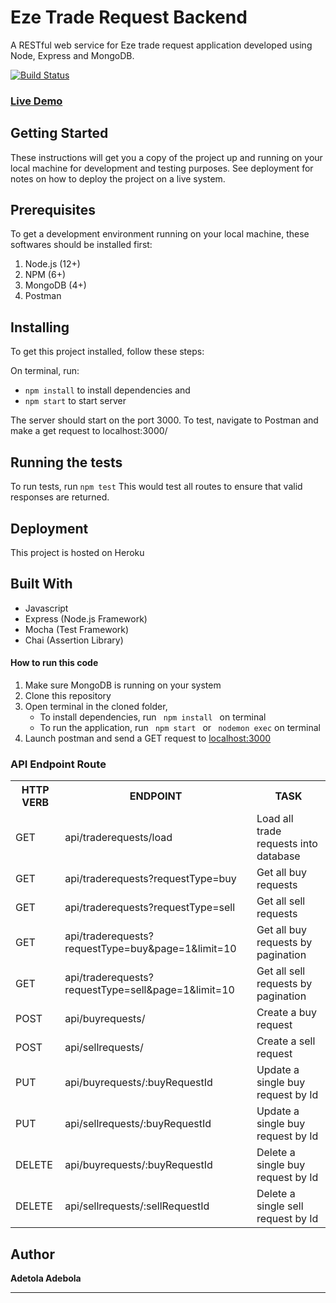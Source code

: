 # Eze Trade Request Backend

A RESTful web service for Eze trade request application developed using Node, Express and MongoDB.

[![Build Status](https://travis-ci.org/deytola/eze.svg?branch=master)](https://travis-ci.org/deytola/eze)

### [Live Demo](http://ezetrade.herokuapp.com/)

## Getting Started

These instructions will get you a copy of the project up and running on your local machine for development and testing purposes. See deployment for notes on how to deploy the project on a live system.


## Prerequisites
To get a development environment running on your local machine, these softwares should be installed first:
1. Node.js (12+)
2. NPM (6+)
3. MongoDB (4+)
4. Postman


## Installing
To get this project installed, follow these steps:

On terminal, run:

- ```npm install``` to install dependencies and 
- ```npm start``` to start server

The server should start on the port 3000.
To test, navigate to Postman and make a get request to localhost:3000/

## Running the tests
To run tests, run ```npm test``` This would test all routes to ensure that valid responses are returned.

## Deployment
This project is hosted on Heroku

## Built With
- Javascript
- Express (Node.js Framework)
- Mocha (Test Framework)
- Chai (Assertion Library)

####  How to run this code
1. Make sure MongoDB is running on your system
2. Clone this repository
3. Open terminal in the cloned folder,
   - To install dependencies, run ```  npm install  ``` on terminal
   - To run the application, run ```  npm start  ``` or ``` nodemon exec``` on terminal
4. Launch postman and send a GET request to [localhost:3000](http://localhost:3000/)


### API Endpoint Route 
<table>
<tr><th>HTTP VERB</th><th>ENDPOINT</th><th>TASK</th></tr>

<tr><td>GET</td> <td>api/traderequests/load</td> <td> Load all trade requests into database </td></tr>

<tr><td>GET</td> <td>api/traderequests?requestType=buy</td> <td> Get all buy requests </td></tr>

<tr><td>GET</td> <td>api/traderequests?requestType=sell</td> <td> Get all sell requests</td></tr>

<tr><td>GET</td> <td>api/traderequests?requestType=buy&page=1&limit=10</td> <td> Get all buy requests by pagination </td></tr>

<tr><td>GET</td> <td>api/traderequests?requestType=sell&page=1&limit=10</td> <td> Get all sell requests by pagination </td></tr>

<tr><td>POST</td> <td>api/buyrequests/</td> <td> Create a buy request </td></tr>

<tr><td>POST</td> <td>api/sellrequests/</td> <td> Create a sell request </td></tr>

<tr><td>PUT</td> <td>api/buyrequests/:buyRequestId</td> <td> Update a single buy request by Id</td></tr> 

<tr><td>PUT</td> <td>api/sellrequests/:buyRequestId</td> <td> Update a single buy request by Id</td></tr> 

<tr><td>DELETE</td> <td>api/buyrequests/:buyRequestId</td> <td> Delete a single buy request by Id</td></tr> 

<tr><td>DELETE</td> <td>api/sellrequests/:sellRequestId</td> <td> Delete a single sell request by Id</td></tr> 
</table>

## Author
**Adetola Adebola** 

----
